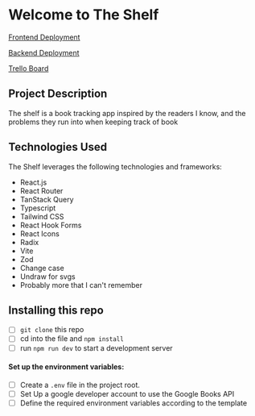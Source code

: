 # Welcome to The Shelf 

[Frontend Deployment](https://the-shelf-ari-jackson.netlify.app/)

[Backend Deployment](https://dashboard.render.com/web/srv-chi1c1bhp8u7g2davhgg)

[Trello Board](https://trello.com/b/CBkM3xrq/%F0%9F%93%96-the-shelf-%F0%9F%93%96)

##  Project Description
The shelf is a book tracking app inspired by the readers I know, and the problems they run into when keeping track of book

##  Technologies Used
The Shelf leverages the following technologies and frameworks:

- React.js
- React Router
- TanStack Query
- Typescript
- Tailwind CSS
- React Hook Forms
- React Icons
- Radix
- Vite
- Zod
- Change case
- Undraw for svgs
- Probably more that I can't remember


## Installing this repo
 - [ ] `git clone` this repo
 - [ ] cd into the file and `npm install`
 - [ ] run `npm run dev` to start a development server

 #### Set up the environment variables:
- [ ] Create a `.env` file in the project root.
- [ ] Set Up a google developer account to use the Google Books API
- [ ] Define the required environment variables according to the template

